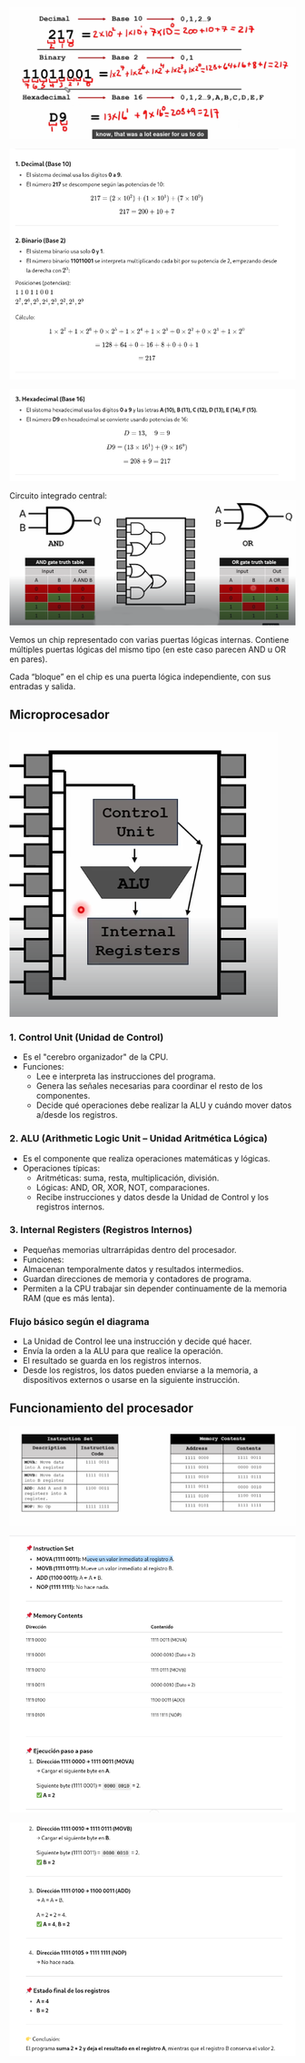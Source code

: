 

![Sistemas numéricos](capturas/numeric-systems.png)


![Sistemas numéricos](capturas/numeric-systems-2.png)

![Sistemas numéricos](capturas/numeric-systems-3.png)

Circuito integrado central:
![Gates](capturas/gates.png)

Vemos un chip representado con varias puertas lógicas internas. Contiene múltiples puertas lógicas del mismo tipo (en este caso parecen AND u OR en pares).

Cada “bloque” en el chip es una puerta lógica independiente, con sus entradas y salida.

## Microprocesador
![microprocesador](capturas/microprocesador.png)

### 1. Control Unit (Unidad de Control)
- Es el "cerebro organizador" de la CPU.
- Funciones:
  - Lee e interpreta las instrucciones del programa.
  - Genera las señales necesarias para coordinar el resto de los componentes.
  - Decide qué operaciones debe realizar la ALU y cuándo mover datos a/desde los registros.

### 2. ALU (Arithmetic Logic Unit – Unidad Aritmética Lógica)
- Es el componente que realiza operaciones matemáticas y lógicas.
- Operaciones típicas:
  - Aritméticas: suma, resta, multiplicación, división.
  - Lógicas: AND, OR, XOR, NOT, comparaciones.
  - Recibe instrucciones y datos desde la Unidad de Control y los registros internos.

### 3. Internal Registers (Registros Internos)
- Pequeñas memorias ultrarrápidas dentro del procesador.
-  Funciones:
  - Almacenan temporalmente datos y resultados intermedios.
  - Guardan direcciones de memoria y contadores de programa.
  - Permiten a la CPU trabajar sin depender continuamente de la memoria RAM (que es más lenta).

### Flujo básico según el diagrama
- La Unidad de Control lee una instrucción y decide qué hacer.
- Envía la orden a la ALU para que realice la operación.
- El resultado se guarda en los registros internos.
- Desde los registros, los datos pueden enviarse a la memoria, a dispositivos externos o usarse en la siguiente instrucción.


## Funcionamiento del procesador
![Funcionamiento Procesador](capturas/funionamiento-procesador.png)



![Funcionamiento Procesador-2](capturas/funcionamiento-procesador-1.png)

![Funcionamiento Procesador-2](capturas/funcionamiento-procesador-3.png)

